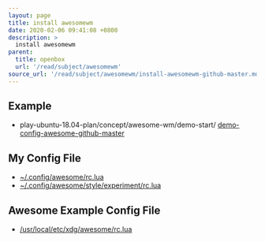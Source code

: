 ```yaml
---
layout: page
title: install awesomewm
date: 2020-02-06 09:41:08 +0800
description: >
  install awesomewm
parent:
  title: openbox
  url: '/read/subject/awesomewm'
source_url: '/read/subject/awesomewm/install-awesomewm-github-master.md'
---
```




## Example

* play-ubuntu-18.04-plan/concept/awesome-wm/demo-start/ [demo-config-awesome-github-master](https://github.com/samwhelp/play-ubuntu-18.04-plan/tree/master/concept/awesome-wm/demo-start/demo-config-awesome-github-master)


## My Config File

* [~/.config/awesome/rc.lua](https://github.com/samwhelp/play-ubuntu-18.04-plan/blob/master/concept/awesome-wm/demo-start/demo-config-awesome-github-master/rc.lua)
* [~/.config/awesome/style/experiment/rc.lua](https://github.com/samwhelp/play-ubuntu-18.04-plan/blob/master/concept/awesome-wm/demo-start/demo-config-awesome-github-master/style/experiment/rc.lua)

## Awesome Example Config File

* [/usr/local/etc/xdg/awesome/rc.lua](https://github.com/awesomeWM/awesome/blob/master/awesomerc.lua)
